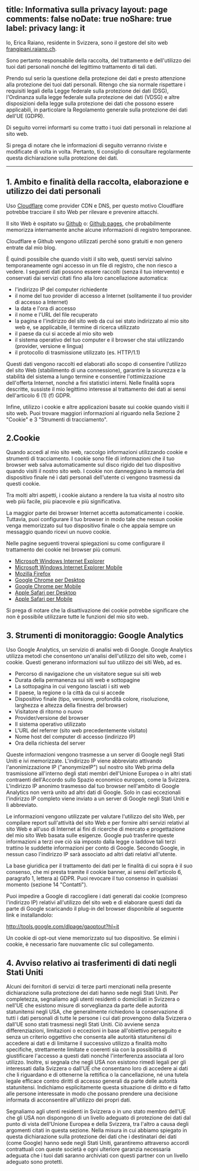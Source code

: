 title: Informativa sulla privacy
layout: page
comments: false
noDate: true
noShare: true
label: privacy
lang: it
---

Io, Erica Raiano, residente in Svizzera, sono il gestore del sito web [frangipani.raiano.ch](https://frangipani.raiano.ch/).

Sono pertanto responsabile della raccolta, del trattamento e dell'utilizzo dei tuoi dati personali nonché del legittimo trattamento di tali dati.

Prendo sul serio la questione della protezione dei dati e presto attenzione alla protezione dei tuoi dati personali. Ritengo che sia normale rispettare i requisiti legali della Legge federale sulla protezione dei dati (DSG), l'Ordinanza sulla legge federale sulla protezione dei dati (VDSG) e altre disposizioni della legge sulla protezione dei dati che possono essere applicabili, in particolare la Regolamento generale sulla protezione dei dati dell'UE (GDPR).

Di seguito vorrei informarti su come tratto i tuoi dati personali in relazione al sito web.

Si prega di notare che le informazioni di seguito verranno riviste e modificate di volta in volta. Pertanto, ti consiglio di consultare regolarmente questa dichiarazione sulla protezione dei dati.

---

## 1. Ambito e finalità della raccolta, elaborazione e utilizzo dei dati personali

Uso [Cloudflare](https://www.cloudflare.com) come provider CDN e DNS, per questo motivo Cloudflare potrebbe tracciare il sito Web per rilevare e prevenire attacchi.

Il sito Web è ospitato su [Github](https://github.com) o: [Github pages](https://pages.github.com/), che probabilmente memorizza internamente anche alcune informazioni di registro temporanee.

Cloudflare e Github vengono utilizzati perché sono gratuiti e non genero entrate dal mio blog.

È quindi possibile che quando visiti il ​​sito web, questi servizi salvino temporaneamente ogni accesso in un file di registro, che non riesco a vedere. I seguenti dati possono essere raccolti (senza il tuo intervento) e conservati dai servizi citati fino alla loro cancellazione automatica:

- l'indirizzo IP del computer richiedente
- il nome del tuo provider di accesso a Internet (solitamente il tuo provider di accesso a Internet)
- la data e l'ora di accesso
- il nome e l'URL del file recuperato
- la pagina e l'indirizzo del sito web da cui sei stato indirizzato al mio sito web e, se applicabile, il termine di ricerca utilizzato
- il paese da cui si accede al mio sito web
- il sistema operativo del tuo computer e il browser che stai utilizzando (provider, versione e lingua)
- il protocollo di trasmissione utilizzato (es. HTTP/1.1)

Questi dati vengono raccolti ed elaborati allo scopo di consentire l'utilizzo del sito Web (stabilimento di una connessione), garantire la sicurezza e la stabilità del sistema a lungo termine e consentire l'ottimizzazione dell'offerta Internet, nonché a fini statistici interni. Nelle finalità sopra descritte, sussiste il mio legittimo interesse al trattamento dei dati ai sensi dell'articolo 6 (1) (f) GDPR.

Infine, utilizzo i cookie e altre applicazioni basate sui cookie quando visiti il ​​sito web. Puoi trovare maggiori informazioni al riguardo nella Sezione 2 "Cookie" e 3 "Strumenti di tracciamento".

## 2.Cookie

Quando accedi al mio sito web, raccolgo informazioni utilizzando cookie e strumenti di tracciamento. I cookie sono file di informazioni che il tuo browser web salva automaticamente sul disco rigido del tuo dispositivo quando visiti il ​​nostro sito web. I cookie non danneggiano la memoria del dispositivo finale né i dati personali dell'utente ci vengono trasmessi da questi cookie.

Tra molti altri aspetti, i cookie aiutano a rendere la tua visita al nostro sito web più facile, più piacevole e più significativa.

La maggior parte dei browser Internet accetta automaticamente i cookie. Tuttavia, puoi configurare il tuo browser in modo tale che nessun cookie venga memorizzato sul tuo dispositivo finale o che appaia sempre un messaggio quando ricevi un nuovo cookie.

Nelle pagine seguenti troverai spiegazioni su come configurare il trattamento dei cookie nei browser più comuni.

- [Microsoft Windows Internet Explorer](https://support.microsoft.com/de-de/help/17442/windows-internet-explorer-delete-manage-cookies)
- [Microsoft Windows Internet Explorer Mobile](https://support.microsoft.com/en-us/help/10635/windows-phone-change-privacy-and-other-browser-settings)
- [Mozilla Firefox](https://support.mozilla.org/de/kb/cookies-erlauben-und-ablehnen)
- [Google Chrome per Desktop](https://support.google.com/chrome/answer/95647?hl=de)
- [Google Chrome per Mobile](https://support.google.com/chrome/answer/2392709?hl=de&co=GENIE.Platform%3DAndroid&oco=1)
- [Apple Safari per Desktop](https://support.apple.com/kb/PH17191?locale=en_US&viewlocale=de_DE)
- [Apple Safari per Mobile](https://support.apple.com/de-de/HT201265)

Si prega di notare che la disattivazione dei cookie potrebbe significare che non è possibile utilizzare tutte le funzioni del mio sito web.

## 3. Strumenti di monitoraggio: Google Analytics

Uso Google Analytics, un servizio di analisi web di Google.
Google Analytics utilizza metodi che consentono un'analisi dell'utilizzo del sito web, come i cookie. Questi generano informazioni sul tuo utilizzo dei siti Web, ad es.

- Percorso di navigazione che un visitatore segue sui siti web
- Durata della permanenza sui siti web e sottopagine
- La sottopagina in cui vengono lasciati i siti web
- Il paese, la regione o la città da cui si accede
- Dispositivo finale (tipo, versione, profondità colore, risoluzione, larghezza e altezza della finestra del browser)
- Visitatore di ritorno o nuovo
- Provider/versione del browser
- Il sistema operativo utilizzato
- L'URL del referrer (sito web precedentemente visitato)
- Nome host del computer di accesso (indirizzo IP)
- Ora della richiesta del server

Queste informazioni vengono trasmesse a un server di Google negli Stati Uniti e ivi memorizzate. L'indirizzo IP viene abbreviato attivando l'anonimizzazione IP ("anonymizeIP") sul nostro sito Web prima della trasmissione all'interno degli stati membri dell'Unione Europea o in altri stati contraenti dell'Accordo sullo Spazio economico europeo, come la Svizzera. L'indirizzo IP anonimo trasmesso dal tuo browser nell'ambito di Google Analytics non verrà unito ad altri dati di Google. Solo in casi eccezionali l'indirizzo IP completo viene inviato a un server di Google negli Stati Uniti e lì abbreviato.

Le informazioni vengono utilizzate per valutare l'utilizzo del sito Web, per compilare report sull'attività del sito Web e per fornire altri servizi relativi al sito Web e all'uso di Internet ai fini di ricerche di mercato e progettazione del mio sito Web basata sulle esigenze. Google può trasferire queste informazioni a terzi ove ciò sia imposto dalla legge o laddove tali terzi trattino le suddette informazioni per conto di Google. Secondo Google, in nessun caso l'indirizzo IP sarà associato ad altri dati relativi all'utente.

La base giuridica per il trattamento dei dati per le finalità di cui sopra è il suo consenso, che mi presta tramite il cookie banner, ai sensi dell'articolo 6, paragrafo 1, lettera a) GDPR. Puoi revocare il tuo consenso in qualsiasi momento (sezione 14 "Contatti").

Puoi impedire a Google di raccogliere i dati generati dai cookie (compreso l'indirizzo IP) relativi all'utilizzo del sito web e di elaborare questi dati da parte di Google scaricando il plug-in del browser disponibile al seguente link e installandolo:

http://tools.google.com/dlpage/gaoptout?hl=it

Un cookie di opt-out viene memorizzato sul tuo dispositivo. Se elimini i cookie, è necessario fare nuovamente clic sul collegamento.

## 4. Avviso relativo ai trasferimenti di dati negli Stati Uniti

Alcuni dei fornitori di servizi di terze parti menzionati nella presente dichiarazione sulla protezione dei dati hanno sede negli Stati Uniti. Per completezza, segnaliamo agli utenti residenti o domiciliati in Svizzera o nell'UE che esistono misure di sorveglianza da parte delle autorità statunitensi negli USA, che generalmente richiedono la conservazione di tutti i dati personali di tutte le persone i cui dati provengono dalla Svizzera o dall'UE sono stati trasmessi negli Stati Uniti. Ciò avviene senza differenziazioni, limitazioni o eccezioni in base all'obiettivo perseguito e senza un criterio oggettivo che consenta alle autorità statunitensi di accedere ai dati e di limitarne il successivo utilizzo a finalità molto specifiche, strettamente limitate e coerenti sia con la possibilità di giustificare l'accesso a questi dati nonché l'interferenza associata al loro utilizzo. Inoltre, si segnala che negli USA non esistono rimedi legali per gli interessati dalla Svizzera o dall'UE che consentano loro di accedere ai dati che li riguardano e di ottenerne la rettifica o la cancellazione, né una tutela legale efficace contro diritti di accesso generali da parte delle autorità statunitensi. Indichiamo esplicitamente questa situazione di diritto e di fatto alle persone interessate in modo che possano prendere una decisione informata di acconsentire all'utilizzo dei propri dati.

Segnaliamo agli utenti residenti in Svizzera o in uno stato membro dell'UE che gli USA non dispongono di un livello adeguato di protezione dei dati dal punto di vista dell'Unione Europea e della Svizzera, tra l'altro a causa degli argomenti citati in questa sezione. Nella misura in cui abbiamo spiegato in questa dichiarazione sulla protezione dei dati che i destinatari dei dati (come Google) hanno sede negli Stati Uniti, garantiremo attraverso accordi contrattuali con queste società e ogni ulteriore garanzia necessaria adeguata che i tuoi dati saranno archiviati con questi partner con un livello adeguato sono protetti.

